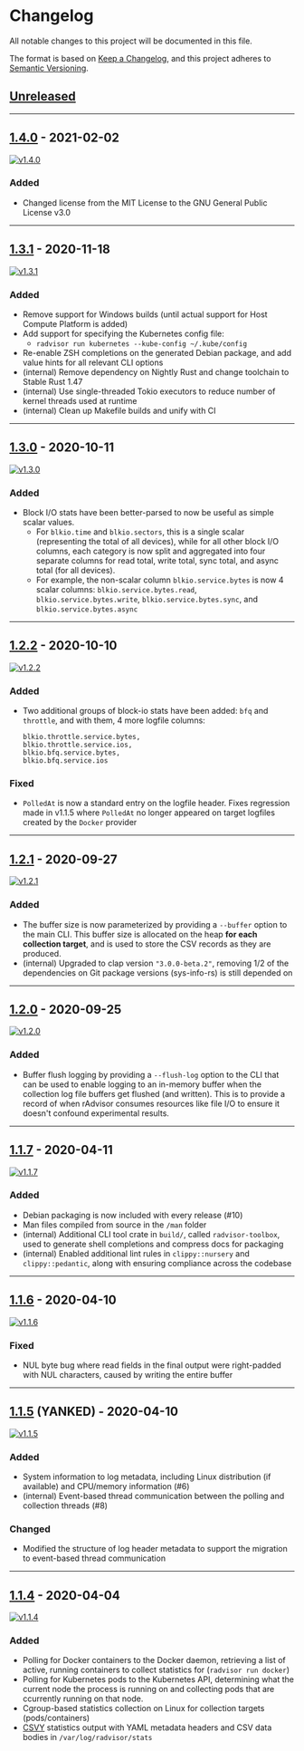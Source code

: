 # Changelog

All notable changes to this project will be documented in this file.

The format is based on [Keep a Changelog](https://keepachangelog.com/en/1.0.0/),
and this project adheres to [Semantic Versioning](https://semver.org/spec/v2.0.0.html).

## [Unreleased](https://github.com/elba-docker/radvisor/compare/v1.4.0...HEAD)

---

## [1.4.0](https://github.com/elba-docker/radvisor/compare/v1.3.0...v1.4.0) - 2021-02-02

[![v1.4.0](https://img.shields.io/badge/release-v1.4.0-2bab64)](https://github.com/elba-docker/radvisor/releases/tag/v1.4.0)
### Added

- Changed license from the MIT License to the GNU General Public License v3.0

---

## [1.3.1](https://github.com/elba-docker/radvisor/compare/v1.3.0...v1.3.1) - 2020-11-18

[![v1.3.1](https://img.shields.io/badge/release-v1.3.1-2bab64)](https://github.com/elba-docker/radvisor/releases/tag/v1.3.1)
### Added

- Remove support for Windows builds (until actual support for Host Compute Platform is added)
- Add support for specifying the Kubernetes config file:
  - `radvisor run kubernetes --kube-config ~/.kube/config`
- Re-enable ZSH completions on the generated Debian package, and add value hints for all relevant CLI options
- (internal) Remove dependency on Nightly Rust and change toolchain to Stable Rust 1.47
- (internal) Use single-threaded Tokio executors to reduce number of kernel threads used at runtime
- (internal) Clean up Makefile builds and unify with CI

---

## [1.3.0](https://github.com/elba-docker/radvisor/compare/v1.2.2...v1.3.0) - 2020-10-11

[![v1.3.0](https://img.shields.io/badge/release-v1.3.0-2bab64)](https://github.com/elba-docker/radvisor/releases/tag/v1.3.0)
### Added

- Block I/O stats have been better-parsed to now be useful as simple scalar values.
  - For `blkio.time` and `blkio.sectors`, this is a single scalar (representing the total of all devices), while for all other block I/O columns, each category is now split and aggregated into four separate columns for read total, write total, sync total, and async total (for all devices).
  - For example, the non-scalar column `blkio.service.bytes` is now 4 scalar columns: `blkio.service.bytes.read`, `blkio.service.bytes.write`, `blkio.service.bytes.sync`, and `blkio.service.bytes.async`

---

## [1.2.2](https://github.com/elba-docker/radvisor/compare/v1.2.1...v1.2.2) - 2020-10-10

[![v1.2.2](https://img.shields.io/badge/release-v1.2.2-2bab64)](https://github.com/elba-docker/radvisor/releases/tag/v1.2.2)

### Added

- Two additional groups of block-io stats have been added: `bfq` and `throttle`, and with them, 4 more logfile columns:
  ```
  blkio.throttle.service.bytes,
  blkio.throttle.service.ios,
  blkio.bfq.service.bytes,
  blkio.bfq.service.ios
  ```

### Fixed

- `PolledAt` is now a standard entry on the logfile header. Fixes regression made in v1.1.5 where `PolledAt` no longer appeared on target logfiles created by the `Docker` provider

---

## [1.2.1](https://github.com/elba-docker/radvisor/compare/v1.2.0...v1.2.1) - 2020-09-27

[![v1.2.1](https://img.shields.io/badge/release-v1.2.1-2bab64)](https://github.com/elba-docker/radvisor/releases/tag/v1.2.1)

### Added

- The buffer size is now parameterized by providing a `--buffer` option to the main CLI. This buffer size is allocated on the heap **for each collection target**, and is used to store the CSV records as they are produced.
- (internal) Upgraded to clap version `"3.0.0-beta.2"`, removing 1/2 of the dependencies on Git package versions (sys-info-rs) is still depended on

---

## [1.2.0](https://github.com/elba-docker/radvisor/compare/v1.1.7...v1.2.0) - 2020-09-25

[![v1.2.0](https://img.shields.io/badge/release-v1.2.0-2bab64)](https://github.com/elba-docker/radvisor/releases/tag/v1.2.0)

### Added

- Buffer flush logging by providing a `--flush-log` option to the CLI that can be used to enable logging to an in-memory buffer when the collection log file buffers get flushed (and written). This is to provide a record of when rAdvisor consumes resources like file I/O to ensure it doesn't confound experimental results.

---

## [1.1.7](https://github.com/elba-docker/radvisor/compare/v1.1.6...v1.1.7) - 2020-04-11

[![v1.1.7](https://img.shields.io/badge/release-v1.1.7-2bab64)](https://github.com/elba-docker/radvisor/releases/tag/v1.1.7)

### Added

- Debian packaging is now included with every release (#10)
- Man files compiled from source in the `/man` folder
- (internal) Additional CLI tool crate in `build/`, called `radvisor-toolbox`, used to generate shell completions and compress docs for packaging
- (internal) Enabled additional lint rules in `clippy::nursery` and `clippy::pedantic`, along with ensuring compliance across the codebase

---

## [1.1.6](https://github.com/elba-docker/radvisor/compare/v1.1.5...v1.1.6) - 2020-04-10

[![v1.1.6](https://img.shields.io/badge/release-v1.1.6-2bab64)](https://github.com/elba-docker/radvisor/releases/tag/v1.1.6)

### Fixed

- NUL byte bug where read fields in the final output were right-padded with NUL characters, caused by writing the entire buffer

---

## [1.1.5](https://github.com/elba-docker/radvisor/compare/v1.1.6...v1.1.5) (YANKED) - 2020-04-10

[![v1.1.5](https://img.shields.io/badge/release-v1.1.5-red)](https://github.com/elba-docker/radvisor/releases/tag/v1.1.5)

### Added

- System information to log metadata, including Linux distribution (if available) and CPU/memory information (#6)
- (internal) Event-based thread communication between the polling and collection threads (#8)

### Changed

- Modified the structure of log header metadata to support the migration to event-based thread communication

---

## [1.1.4](https://github.com/elba-docker/radvisor/compare/tail...v1.1.4) - 2020-04-04

[![v1.1.4](https://img.shields.io/badge/release-v1.1.4-2bab64)](https://github.com/elba-docker/radvisor/releases/tag/v1.1.4)

### Added

- Polling for Docker containers to the Docker daemon, retrieving a list of active, running containers to collect statistics for (`radvisor run docker`)
- Polling for Kubernetes pods to the Kubernetes API, determining what the current node the process is running on and collecting pods that are ccurrently running on that node.
- Cgroup-based statistics collection on Linux for collection targets (pods/containers)
- [CSVY](https://csvy.org/) statistics output with YAML metadata headers and CSV data bodies in `/var/log/radvisor/stats`
